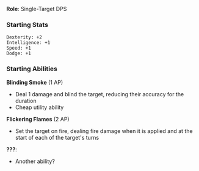 **Role**: Single-Target DPS
### Starting Stats
```
Dexterity: +2
Intelligence: +1
Speed: +1
Dodge: +1
```

### Starting Abilities
**Blinding Smoke** (1 AP)
- Deal 1 damage and blind the target, reducing their accuracy for the duration
- Cheap utility ability

**Flickering Flames** (2 AP)
- Set the target on fire, dealing fire damage when it is applied and at the start of each of the target's turns

**???**:
- Another ability?